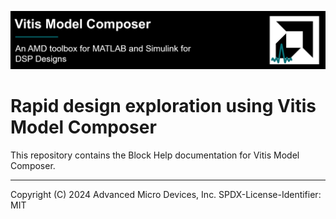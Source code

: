 ![](Images/github_banner.png)

# Rapid design exploration using Vitis Model Composer

This repository contains the Block Help documentation for Vitis Model Composer.

--------------
Copyright (C) 2024 Advanced Micro Devices, Inc.
SPDX-License-Identifier: MIT
